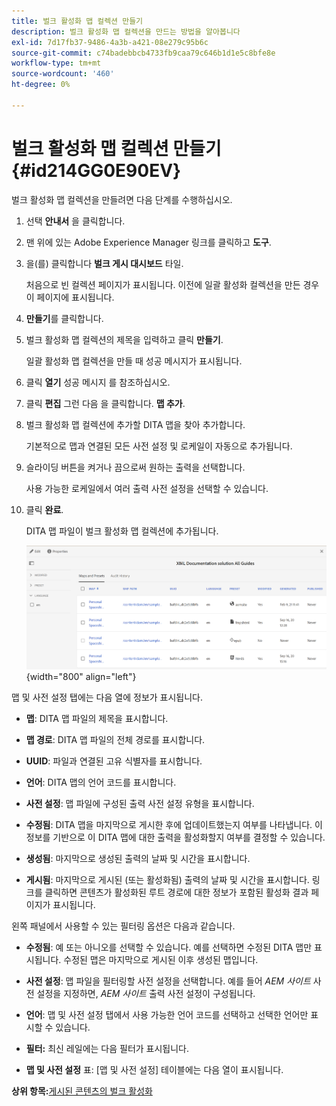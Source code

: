 ```yaml
---
title: 벌크 활성화 맵 컬렉션 만들기
description: 벌크 활성화 맵 컬렉션을 만드는 방법을 알아봅니다
exl-id: 7d17fb37-9486-4a3b-a421-08e279c95b6c
source-git-commit: c74badebbcb4733fb9caa79c646b1d1e5c8bfe8e
workflow-type: tm+mt
source-wordcount: '460'
ht-degree: 0%

---
```


# 벌크 활성화 맵 컬렉션 만들기 {#id214GG0E90EV}

벌크 활성화 맵 컬렉션을 만들려면 다음 단계를 수행하십시오.

1. 선택 **안내서** 을 클릭합니다.

1. 맨 위에 있는 Adobe Experience Manager 링크를 클릭하고 **도구**.

1. 을(를) 클릭합니다 **벌크 게시 대시보드** 타일.

   처음으로 빈 컬렉션 페이지가 표시됩니다. 이전에 일괄 활성화 컬렉션을 만든 경우 이 페이지에 표시됩니다.

1. **만들기**&#x200B;를 클릭합니다.

1. 벌크 활성화 맵 컬렉션의 제목을 입력하고 클릭 **만들기**.

   일괄 활성화 맵 컬렉션을 만들 때 성공 메시지가 표시됩니다.

1. 클릭 **열기** 성공 메시지 를 참조하십시오.

1. 클릭 **편집** 그런 다음 을 클릭합니다. **맵 추가**.

1. 벌크 활성화 맵 컬렉션에 추가할 DITA 맵을 찾아 추가합니다.

   기본적으로 맵과 연결된 모든 사전 설정 및 로케일이 자동으로 추가됩니다.

1. 슬라이딩 버튼을 켜거나 끔으로써 원하는 출력을 선택합니다.

   사용 가능한 로케일에서 여러 출력 사전 설정을 선택할 수 있습니다.

1. 클릭 **완료**.

   DITA 맵 파일이 벌크 활성화 맵 컬렉션에 추가됩니다.

   ![](images/bulk-activation-collection-created.png){width="800" align="left"}


맵 및 사전 설정 탭에는 다음 열에 정보가 표시됩니다.

- **맵**: DITA 맵 파일의 제목을 표시합니다.
- **맵 경로**: DITA 맵 파일의 전체 경로를 표시합니다.

- **UUID**: 파일과 연결된 고유 식별자를 표시합니다.

- **언어**: DITA 맵의 언어 코드를 표시합니다.
- **사전 설정**: 맵 파일에 구성된 출력 사전 설정 유형을 표시합니다.
- **수정됨**: DITA 맵을 마지막으로 게시한 후에 업데이트했는지 여부를 나타냅니다. 이 정보를 기반으로 이 DITA 맵에 대한 출력을 활성화할지 여부를 결정할 수 있습니다.
- **생성됨**: 마지막으로 생성된 출력의 날짜 및 시간을 표시합니다.
- **게시됨**: 마지막으로 게시된 \(또는 활성화됨\) 출력의 날짜 및 시간을 표시합니다. 링크를 클릭하면 콘텐츠가 활성화된 루트 경로에 대한 정보가 포함된 활성화 결과 페이지가 표시됩니다.


왼쪽 패널에서 사용할 수 있는 필터링 옵션은 다음과 같습니다.

- **수정됨**: 예 또는 아니오를 선택할 수 있습니다. 예를 선택하면 수정된 DITA 맵만 표시됩니다. 수정된 맵은 마지막으로 게시된 이후 생성된 맵입니다.
- **사전 설정**: 맵 파일을 필터링할 사전 설정을 선택합니다. 예를 들어 *AEM 사이트* 사전 설정을 지정하면, *AEM 사이트* 출력 사전 설정이 구성됩니다.
- **언어**: 맵 및 사전 설정 탭에서 사용 가능한 언어 코드를 선택하고 선택한 언어만 표시할 수 있습니다.

- **필터:** 최신 레일에는 다음 필터가 표시됩니다.
- **맵 및 사전 설정** 표: [맵 및 사전 설정] 테이블에는 다음 열이 표시됩니다.

**상위 항목:**[&#x200B;게시된 콘텐츠의 벌크 활성화](conf-bulk-activation.md)
